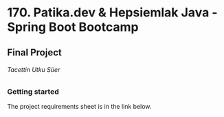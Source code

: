 #  170. Patika.dev & Hepsiemlak Java - Spring Boot Bootcamp



## Final Project

###### Tacettin Utku Süer



### Getting started

The project requirements sheet is in the link below.





